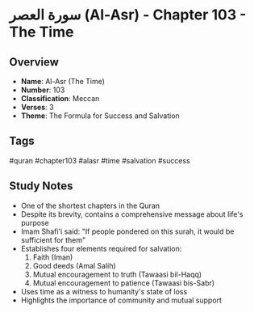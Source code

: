 # سورة العصر (Al-Asr) - Chapter 103 - The Time

## Overview
- **Name**: Al-Asr (The Time)
- **Number**: 103
- **Classification**: Meccan
- **Verses**: 3
- **Theme**: The Formula for Success and Salvation

## Tags
#quran #chapter103 #alasr #time #salvation #success

## Study Notes
- One of the shortest chapters in the Quran
- Despite its brevity, contains a comprehensive message about life's purpose
- Imam Shafi'i said: "If people pondered on this surah, it would be sufficient for them"
- Establishes four elements required for salvation:
  1. Faith (Iman)
  2. Good deeds (Amal Salih)
  3. Mutual encouragement to truth (Tawaasi bil-Haqq)
  4. Mutual encouragement to patience (Tawaasi bis-Sabr)
- Uses time as a witness to humanity's state of loss
- Highlights the importance of community and mutual support